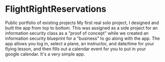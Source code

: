 # FlightRightReservations
Public portfolio of existing projects
My first real solo project, I designed and built the app from top to bottom. This was assigned as a side project for an information security class as a "proof of concept" while we created an information security blueprint for a "business" to go along with the app. The app allows you log in, select a plane, an instructor, and date/time for your flying lesson, and then fills out a calendar event for you to put in your google calendar. It's a very simple app.
